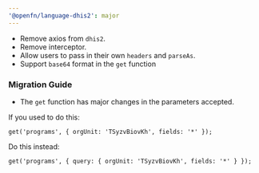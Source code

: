 ```yaml
---
'@openfn/language-dhis2': major
---
```


- Remove axios from `dhis2`.
- Remove interceptor.
- Allow users to pass in their own `headers` and `parseAs`.
- Support `base64` format in the `get` function

### Migration Guide

- The `get` function has major changes in the parameters accepted.

If you used to do this:

```
get('programs', { orgUnit: 'TSyzvBiovKh', fields: '*' });

```

Do this instead:

```
get('programs', { query: { orgUnit: 'TSyzvBiovKh', fields: '*' } });

```
